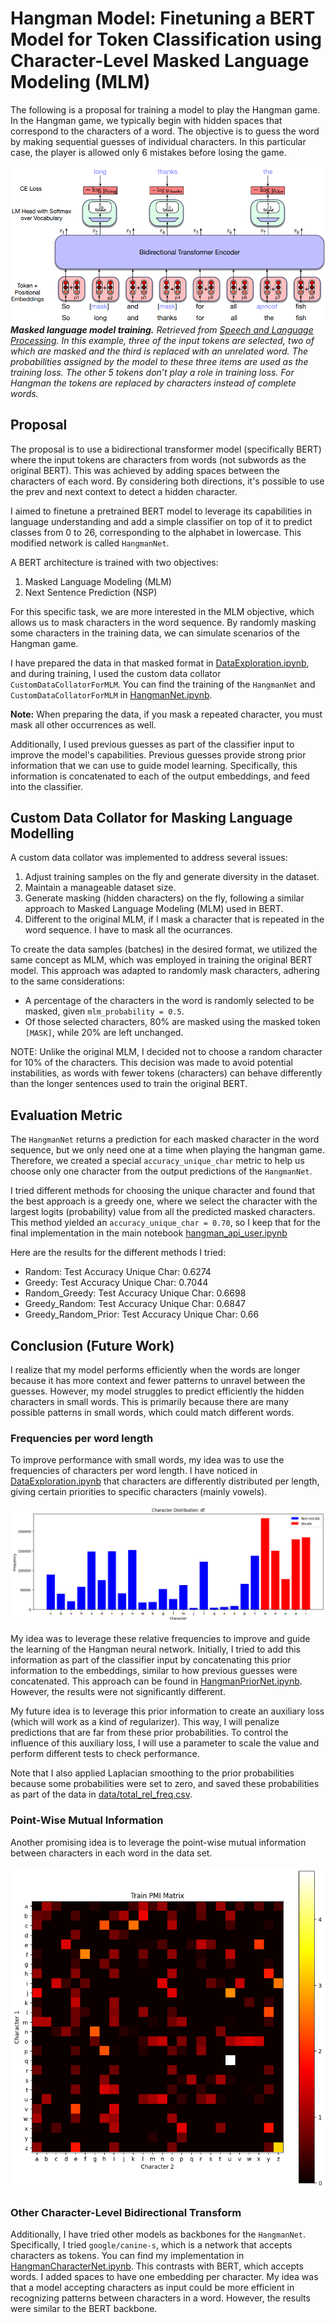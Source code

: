 # Hangman Model: Finetuning a BERT Model for Token Classification using Character-Level Masked Language Modeling (MLM)

The following is a proposal for training a model to play the Hangman game. In the Hangman game, we typically begin with hidden spaces that correspond to the characters of a word. The objective is to guess the word by making sequential guesses of individual characters. In this particular case, the player is allowed only 6 mistakes before losing the game.

![](assets/mlm.png)
***Masked language model training.*** *Retrieved from [Speech and Language Processing](https://web.stanford.edu/~jurafsky/slp3/11.pdf). In this example, three of the input tokens are selected, two of
which are masked and the third is replaced with an unrelated word. The probabilities assigned by the model to
these three items are used as the training loss. The other 5 tokens don’t play a role in training loss. For Hangman the tokens are replaced by characters instead of complete words.*

## Proposal

The proposal is to use a bidirectional transformer model (specifically BERT) where the input tokens are characters from words (not subwords as the original BERT). This was achieved by adding spaces between the characters of each word. By considering both directions, it's possible to use the prev and next context to detect a hidden character.

I aimed to finetune a pretrained BERT model to leverage its capabilities in language understanding and add a simple classifier on top of it to predict classes from 0 to 26, corresponding to the alphabet in lowercase. This modified network is called `HangmanNet`.

A BERT architecture is trained with two objectives:

1. Masked Language Modeling (MLM)
2. Next Sentence Prediction (NSP)

For this specific task, we are more interested in the MLM objective, which allows us to mask characters in the word sequence. By randomly masking some characters in the training data, we can simulate scenarios of the Hangman game.

I have prepared the data in that masked format in [DataExploration.ipynb](DataExploration.ipynb), and during training, I used the custom data collator `CustomDataCollatorForMLM`. You can find the training of the `HangmanNet` and `CustomDataCollatorForMLM` in [HangmanNet.ipynb](HangmanNet.ipynb).

**Note:** When preparing the data, if you mask a repeated character, you must mask all other occurrences as well.

Additionally, I used previous guesses as part of the classifier input to improve the model's capabilities. Previous guesses provide strong prior information that we can use to guide model learning. Specifically, this information is concatenated to each of the output embeddings, and feed into the classifier.

## Custom Data Collator for Masking Language Modelling

A custom data collator was implemented to address several issues:

1. Adjust training samples on the fly and generate diversity in the dataset.
2. Maintain a manageable dataset size.
3. Generate masking (hidden characters) on the fly, following a similar approach to Masked Language Modeling (MLM) used in BERT.
4. Different to the original MLM, if I mask a character that is repeated in the word sequence. I have to mask all the ocurrances.

To create the data samples (batches) in the desired format, we utilized the same concept as MLM, which was employed in training the original BERT model. This approach was adapted to randomly mask characters, adhering to the same considerations:

- A percentage of the characters in the word is randomly selected to be masked, given `mlm_probability = 0.5`.
- Of those selected characters, 80% are masked using the masked token `[MASK]`, while 20% are left unchanged.

NOTE: Unlike the original MLM, I decided not to choose a random character for 10% of the characters. This decision was made to avoid potential instabilities, as words with fewer tokens (characters) can behave differently than the longer sentences used to train the original BERT.

## Evaluation Metric

The `HangmanNet` returns a prediction for each masked character in the word sequence, but we only need one at a time when playing the hangman game. Therefore, we created a special `accuracy_unique_char` metric to help us choose only one character from the output predictions of the `HangmanNet`.

I tried different methods for choosing the unique character and found that the best approach is a greedy one, where we select the character with the largest logits (probability) value from all the predicted masked characters. This method yielded an `accuracy_unique_char = 0.70`, so I keep that for the final implementation in the main notebook [hangman_api_user.ipynb](../hangman_api_user.ipynb)

Here are the results for the different methods I tried:

- Random: Test Accuracy Unique Char: 0.6274
- Greedy: Test Accuracy Unique Char: 0.7044
- Random_Greedy: Test Accuracy Unique Char: 0.6698
- Greedy_Random: Test Accuracy Unique Char: 0.6847
- Greedy_Random_Prior: Test Accuracy Unique Char: 0.66

<!-- ## Additional Notebooks

- The notebook [HangmanCharacterNet.ipynb](HangmanCharacterNet.ipynb) explores an alternative approach using another pretrained model called CharacterNet, which is based on BERT but uses characters as input instead of subwords. However, the results were not significantly different from those obtained using the original BERT model.

- The notebook [HangmanPriorNet.ipynb](HangmanPriorNet.ipynb) investigates the use of additional prior information to improve the model's performance. The approach involves defining a customized loss function based on the relative frequency of characters by word length. This information is valuable because guessing longer words is typically easier than guessing shorter ones. Additionally, vocals are more frequent. -->



## Conclusion (Future Work)

I realize that my model performs efficiently when the words are longer because it has more context and fewer patterns to unravel between the guesses. However, my model struggles to predict efficiently the hidden characters in small words. This is primarily because there are many possible patterns in small words, which could match different words.

### Frequencies per word length

To improve performance with small words, my idea was to use the frequencies of characters per word length. I have noticed in [DataExploration.ipynb](DataExploration.ipynb) that characters are differently distributed per length, giving certain priorities to specific characters (mainly vowels).

![](assets/character_distribution.png)

My idea was to leverage these relative frequencies to improve and guide the learning of the Hangman neural network. Initially, I tried to add this information as part of the classifier input by concatenating this prior information to the embeddings, similar to how previous guesses were concatenated. This approach can be found in [HangmanPriorNet.ipynb](HangmanPriorNet.ipynb). However, the results were not significantly different.

My future idea is to leverage this prior information to create an auxiliary loss (which will work as a kind of regularizer). This way, I will penalize predictions that are far from these prior probabilities. To control the influence of this auxiliary loss, I will use a parameter to scale the value and perform different tests to check performance.

Note that I also applied Laplacian smoothing to the prior probabilities because some probabilities were set to zero, and saved these probabilities as part of the data in [data/total_rel_freq.csv](character-bert/data/total_rel_freq.csv).

### Point-Wise Mutual Information

Another promising idea is to leverage the point-wise mutual information between characters in each word in the data set.

![](assets/train_pmi.png)

### Other Character-Level Bidirectional Transform

Additionally, I have tried other models as backbones for the `HangmanNet`. Specifically, I tried `google/canine-s`, which is a network that accepts characters as tokens. You can find my implementation in [HangmanCharacterNet.ipynb](character-bert/HangmanCharacterNet.ipynb). This contrasts with BERT, which accepts words. I added spaces to have one embedding per character. My idea was that a model accepting characters as input could be more efficient in recognizing patterns between characters in a word. However, the results were similar to the BERT backbone.
